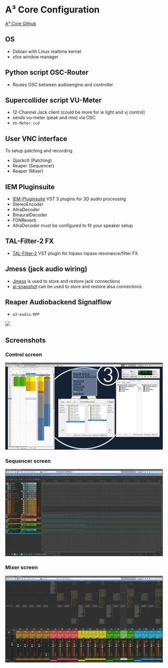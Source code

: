 # A³ Core Configuration
[A³ Core Github](https://github.com/a3-audio/a3-core)
## OS
- Debian with Linux realtime kernel
- xfce window manager
## Python script OSC-Router
 - Routes OSC between audioengine and controller
## Supercollider script VU-Meter
- 12-Channel Jack client (could be more for ie light and vj control)
- sends vu-meter (peak and rms) via OSC
- ```VU-Meter.scd```
## User VNC interface 
To setup patching and recording
- Qjackctl (Patching)
- Reaper (Sequencer)
- Reaper (Mixer)
## IEM Pluginsuite
- [IEM-Pluginsuite](https://plugins.iem.at/) VST 3 plugins for 3D audio processing
- StereoEncoder
- AllraDecoder
- BinauralDecoder
- FDNReverb
- AllraDecoder must be configured to fit your speaker setup
## TAL-Filter-2 FX
- [TAL-Filter-2](https://tal-software.com/products/tal-filter) VST plugin for hipass lopass resonance/filter FX
## Jmess (jack audio wiring)
- [Jmess](https://github.com/jacktrip/jmess-jack) is used to store and restore jack connections
- [aj-snapshot](https://man.archlinux.org/man/aj-snapshot.1.en) can be used to store and restore alsa connections
## Reaper Audiobackend Signalflow
- ```a3-audio.RPP```

![](pics_development/audio_signalflow.drawio.png)


## Screenshots
### Control screen
![](pics_configuration/a3_core_screen_interface.png)
### Sequencer  screen
![](pics_configuration/a3_core_screen_sequencer.png)
### Mixer screen
![](pics_configuration/a3_core_screen_mixer.png)